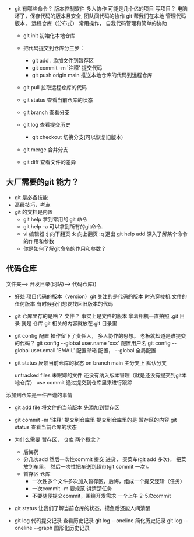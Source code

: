 - git 有哪些命令？
  版本控制软件  多人协作 可能是几个亿的项目
  写项目？ 电脑坏了，保存代码的版本且安全, 团队间代码的协作
  git 帮我们在本地 管理代码版本， 远程仓库（分布式）
  常用操作， 自我代码管理和简单的协助  
  - git init 初始化本地仓库
  - 把代码提交到仓库分三步：
    - git add . 添加文件到暂存区
    - git commit -m '注释' 提交代码
    - git push origin main 推送本地仓库的代码到远程仓库
  
  - git pull 拉取远程仓库的代码
  - git status 查看当前仓库的状态
  - git branch 查看分支
  - git log 查看提交历史
    - git checkout 切换分支(可以恢复旧版本)
  - git merge 合并分支
  - git diff 查看文件的差异

## 大厂需要的git 能力？
  - git 是必备技能
  - 高级技巧，考点
  - git 的文档是内置
    - git help 拿到常用的 git 命令
    - git help -a 可以拿到所有的git命令.
    - vi 编辑器 :j 向下翻页 :k 向上翻页 :q 退出
    git help add   深入了解某个命令的作用和参数
    - 你是如何了解git命令的作用和参数？
  
## 代码仓库
   文件夹——> 开发目录(网站)——> 代码仓库()
   - 好处
     项目代码的版本（version）git 关注的是代码的版本 
     时光穿梭机 文件的任何版本 有时候我们想要找回旧版本的代码
   - git 仓库里存的是啥？
     文件？ 事实上是文件的版本 
     拿着相机一直拍照
     .git 目录 就是 仓库
     git 相关的内容就放在.git 目录里
   - git config 配置 操作留下了责任人， 多人协作的思想。
     老板就知道是谁提交的代码？
     git config --global user.name 'xxx'    配置用户名
     git config --global user.email 'EMAIL' 配置邮箱
     配置， --global 全局配置

   - git status 
     反馈当前仓库的状态
     on branch main 主分支上 默认分支

     untracked files 未跟踪的文件 还没有纳入版本管理（就是还没有提交到git本地仓库）
     use commit 通过提交到仓库里来进行跟踪

添加到仓库是一件严谨的事情
   - git add file
     将文件的当前版本 先添加到暂存区 

   - git commit -m '注释'
     提交到仓库里
     提交到仓库里的是 暂存区的内容
     git status 查看当前仓库的状态

- 为什么需要 暂存区， 仓库 两个概念？  
  - 后悔药
  - 分几次add 然后一次性commit 提交
    进货， 买菜车(git add 多次)， 把菜放到车里， 然后一次性把车送到超市(git commit 一次)。 
  - 暂存区 仓库
    - 一次性多个文件多次加入暂存区，后悔，组成一个提交逻辑（任务）
    - 一次commit -m 要规范 讲清楚任务
    - 不要随便提交commit，围绕开发需求
      一个上午 2-5次commit 

- git status
  让我们了解当前仓库的状态，摸鱼后还能人间清醒


- git log
  代码提交记录
  查看历史记录
  git log --oneline  简化历史记录
  git log --oneline --graph  图形化历史记录